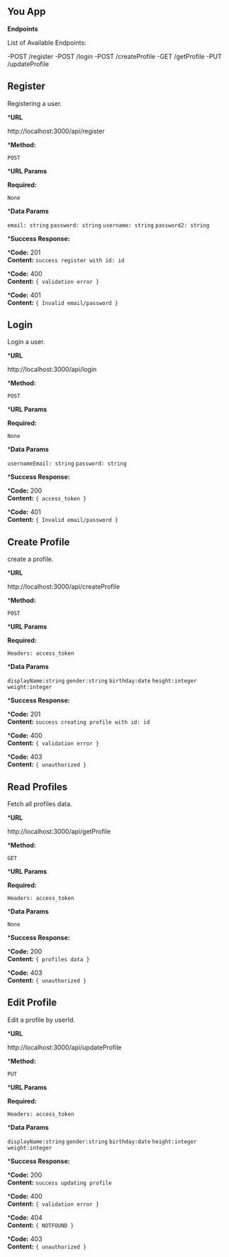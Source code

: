 **You App**
----
**Endpoints**

List of Available Endpoints:

-POST /register
-POST /login
-POST /createProfile
-GET /getProfile
-PUT /updateProfile



**Register**
----
  Registering a user.

***URL**

  http://localhost:3000/api/register

***Method:**

  `POST`
  
***URL Params**

   **Required:**
 
   `None`

***Data Params**

  `email: string`
  `password: string`
  `username: string`
  `password2: string`

***Success Response:**

  ***Code:** 201 <br />
    **Content:** `success register with id: id`
  
  ***Code:** 400 <br />
    **Content:** `{ validation error }`

  ***Code:** 401 <br />
    **Content:** `{ Invalid email/password }`


**Login**
----
  Login a user.

***URL**

  http://localhost:3000/api/login

***Method:**

  `POST`
  
***URL Params**

   **Required:**
 
   `None`

***Data Params**

  `usernameEmail: string`
  `password: string`

***Success Response:**

  ***Code:** 200 <br />
    **Content:** `{ access_token }`

  ***Code:** 401 <br />
    **Content:** `{ Invalid email/password }`


**Create Profile**
----
  create a profile.

***URL**

  http://localhost:3000/api/createProfile

***Method:**

  `POST`
  
***URL Params**

   **Required:**
 
   `Headers: access_token`

***Data Params**

  `displayName:string`
  `gender:string`
  `birthday:date`
  `height:integer`
  `weight:integer`

***Success Response:**

  ***Code:** 201 <br />
    **Content:** `success creating profile with id: id`

  ***Code:** 400 <br />
    **Content:** `{ validation error }`

  ***Code:** 403 <br />
    **Content:** `{ unauthorized }`


**Read Profiles**
----
  Fetch all profiles data.

***URL**

  http://localhost:3000/api/getProfile

***Method:**

  `GET`
  
***URL Params**

   **Required:**
 
   `Headers: access_token`

***Data Params**

  `None`

***Success Response:**

  ***Code:** 200 <br />
    **Content:** `{ profiles data }`
  
  ***Code:** 403 <br />
    **Content:** `{ unauthorized }`


**Edit Profile**
----
  Edit a profile by userId.

***URL**

  http://localhost:3000/api/updateProfile

***Method:**

  `PUT`
  
***URL Params**

   **Required:**
 
   `Headers: access_token`

***Data Params**

  `displayName:string`
  `gender:string`
  `birthday:date`
  `height:integer`
  `weight:integer`

***Success Response:**

  ***Code:** 200 <br />
    **Content:** `success updating profile`

  ***Code:** 400 <br />
    **Content:** `{ validation error }`

  ***Code:** 404 <br />
    **Content:** `{ NOTFOUND }`

  ***Code:** 403 <br />
    **Content:** `{ unauthorized }`
